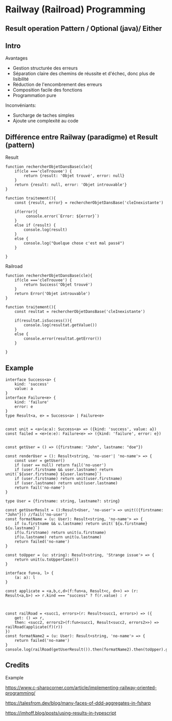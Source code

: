 # Railway (Railroad) Programming

## Result operation Pattern / Optional (java)/ Either



## Intro

Avantages

- Gestion structurée des erreurs
- Séparation claire des chemins de réussite et d'échec, donc plus de lisibilité
- Réduction de l'encombrement des erreurs
- Composition facile des fonctions
- Programmation pure

Inconvéniants:

- Surcharge de taches simples
- Ajoute une complexité au code

## Différence entre Railway (paradigme) et Result (pattern)

Result 

    function rechercherObjetDansBase(cle){
        if(cle ==='cleTrouvee') {
            return {result: 'Objet trouvé', error: null}
        }
        return {result: null, error: 'Objet introuvable'}
    }

    function traitement(){
        const {result, error} = rechercherObjetDansBase('cleInexistante')

        if(error){
             console.error(`Error: ${error}`)
        }
        else if (result) {
            console.log(result)
        }
        else {
            console.log("Quelque chose c'est mal passé")
        }

    }

Railroad

    function rechercherObjetDansBase(cle){
        if(cle ==='cleTrouvee') {
            return Success('Objet trouvé')
        }
        return Error('Objet introuvable')
    }

    function traitement(){
        const reultat = rechercherObjetDansBase('cleInexistante')

        if(resultat.isSuccess()){
            console.log(resultat.getValue())
        }
        else {
            console.error(resultat.getError())
        }

    }



## Example



    interface Success<a> {
        kind: 'success'
        value: a
    }
    interface Failure<e> {
        kind: 'failure'
        error: e
    }
    type Result<a, e> = Success<a> | Failure<e>
    
    
    const unit = <a>(a:a): Success<a> => ({kind: 'success', value: a})
    const failed = <e>(e:e): Failure<e> => ({kind: 'failure', error: e})
    
    
    const getUser = () => ({firstname: "John", lastname: "doe"})

    const renderUser = (): Result<string, 'no-user'| 'no-name'> => {
        const user = getUser()
        if (user == null) return fail('no-user')
        if (user.firstname && user.lastname) return unit(`${user.firstname} ${user.lastname}`)
        if (user.firstname) return unit(user.firstname)
        if (user.lastname) return unit(user.lastname)
        return fail('no-name')
    }
    
    type User = {firstname: string, lastname?: string}
    
    const getUserResult = ():Result<User, 'no-user'> => unit(({firstname: "John"})) //fail('no-user')
    const formatName = (u: User): Result<string, 'no-name'> => {
        if (u.firstname && u.lastname) return unit(`${u.firstname} ${u.lastname}`)
        if(u.firstname) return unit(u.firstname)
        if(u.lastname) return unit(u.lastname)
        return failed('no-name')
    }
    
    const toUpper = (u: string): Result<string, 'Strange issue'> => {
        return unit(u.toUpperCase())
    }
    
    interface fun<a, l> {
        (a: a): l
    }

    const applicate = <a,b,c,d>(f:fun<a, Result<c, d>>) => (r: Result<a,b>) => r.kind === "success" ? f(r.value) : r
    
    
    
    const railRoad = <succ1, errors>(r: Result<succ1, errors>) => ({
        get: () => r,
        then: <succ2, errors2>(f:fun<succ1, Result<succ2, errors2>>) => railRoad(applicate(f)(r))
    })
    const formatName2 = (u: User): Result<string, 'no-name'> => {
        return failed('no-name')
    }
    console.log(railRoad(getUserResult()).then(formatName2).then(toUpper).get())


## Credits

Example

https://www.c-sharpcorner.com/article/implementing-railway-oriented-programming/

https://talesfrom.dev/blog/many-faces-of-ddd-aggregates-in-fsharp

https://imhoff.blog/posts/using-results-in-typescript
